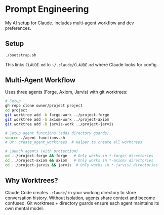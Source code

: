 # Prompt Engineering

My AI setup for Claude. Includes multi-agent workflow and dev preferences.

## Setup

```bash
./bootstrap.sh
```

This links `CLAUDE.md` to `~/.claude/CLAUDE.md` where Claude looks for config.

## Multi-Agent Workflow

Uses three agents (Forge, Axiom, Jarvis) with git worktrees:

```bash
# Setup
gh repo clone owner/project project
cd project
git worktree add -b forge-work ../project-forge
git worktree add -b axiom-work ../project-axiom
git worktree add -b jarvis-work ../project-jarvis

# Setup agent functions (adds directory guards)
source ./agent-functions.sh
# Or: create_agent_worktrees  # Helper to create all worktrees

# Launch agents (with protection)
cd ../project-forge && forge   # Only works in *-forge/ directories
cd ../project-axiom && axiom   # Only works in *-axiom/ directories
cd ../project-jarvis && jarvis  # Only works in *-jarvis/ directories
```

## Why Worktrees?

Claude Code creates `.claude/` in your working directory to store conversation history. Without isolation, agents share context and become confused. Git worktrees + directory guards ensure each agent maintains its own mental model.

